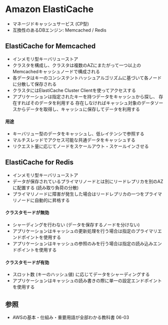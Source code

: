 # Amazon ElastiCache
- マネージドキャッシュサービス (CP型)
- 互換性のあるDBエンジン: Memcached / Redis

## ElastiCache for Memcached
- インメモリ型キーバリューストア
- クラスタを構成し、クラスタは複数のAZにまたがって一つ以上のMemcachedキャッシュノードで構成される
- 各データはキーのコンシステントハッシュアルゴリズムに基づいて各ノードに分散して保存される
- クラスタにはElastiCache Cluster Clientを使ってアクセスする
- アプリケーションは指定されたキーを持つデータをキャッシュから探し、
  存在すればそのデータを利用する
  存在しなければキャッシュ対象のデータソースからデータを取得し、キャッシュに保存してデータを利用する

#### 用途
- キーバリュー型のデータをキャッシュし、低レイテンシで参照する
- マルチスレッドでアクセス可能な共通データをキャッシュする
- リクエスト量に応じてノードをスケールアウト・スケールインさせる

## ElastiCache for Redis
- インメモリ型キーバリューストア
- データが保存されているプライマリノードとは別にリードレプリカを別のAZに配置する (読み取り負荷の分散)
- プライマリノードに障害が発生した場合はリードレプリカの一つをプライマリノードに自動的に昇格する

#### クラスタモードが無効
- シャーディングを行わない (データを保存するノードを分けない)
- アプリケーションはキャッシュの更新処理を行う場合は指定のプライマリエンドポイントを使用する
- アプリケーションはキャッシュの参照のみを行う場合は指定の読み込みエンドポイントを使用する

#### クラスタモードが有効
- スロット数 (キーのハッシュ値) に応じてデータをシャーディングする
- アプリケーションはキャッシュの読み書きの際に単一の設定エンドポイントを使用する

## 参照
- AWSの基本・仕組み・重要用語が全部わかる教科書 06-03

